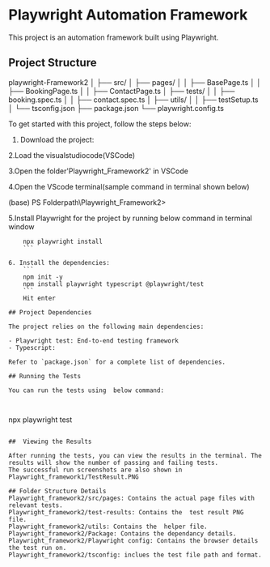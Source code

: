 # Playwright Automation Framework

This project is an automation framework built using Playwright.

## Project Structure

playwright-Framework2
│
├── src/
│   ├── pages/
│   │   ├── BasePage.ts
│   │   ├── BookingPage.ts
│   │   ├── ContactPage.ts
│   ├── tests/
│   │   ├── booking.spec.ts
│   │   ├── contact.spec.ts
│   ├── utils/
│   │   ├── testSetup.ts
│   └── tsconfig.json
├── package.json
└── playwright.config.ts



To get started with this project, follow the steps below:

1. Download the project:

2.Load the visualstudiocode(VSCode)

3.Open the folder'Playwright_Framework2' in VSCode

4.Open the VScode terminal(sample command in terminal shown below)

(base) PS Folderpath\Playwright_Framework2>

5.Install Playwright for the project by running below command in terminal window
```
    npx playwright install
    ```

6. Install the dependencies:
    ```
    npm init -y
    npm install playwright typescript @playwright/test
    ```
    Hit enter

## Project Dependencies

The project relies on the following main dependencies:

- Playwright test: End-to-end testing framework
- Typescript:

Refer to `package.json` for a complete list of dependencies.

## Running the Tests

You can run the tests using  below command:

 
```
npx playwright test
  
```

##  Viewing the Results

After running the tests, you can view the results in the terminal. The results will show the number of passing and failing tests.
The successful run screenshots are also shown in Playwright_framework1/TestResult.PNG

## Folder Structure Details
Playwright_framework2/src/pages: Contains the actual page files with relevant tests.
Playwright_framework2/test-results: Contains the  test result PNG file.
Playwright_framework2/utils: Contains the  helper file.
Playwright_framework2/Package: Contains the dependancy details.
Playwright_framework2/Playwright config: Contains the browser details the test run on.
Playwright_framework2/tsconfig: inclues the test file path and format.

